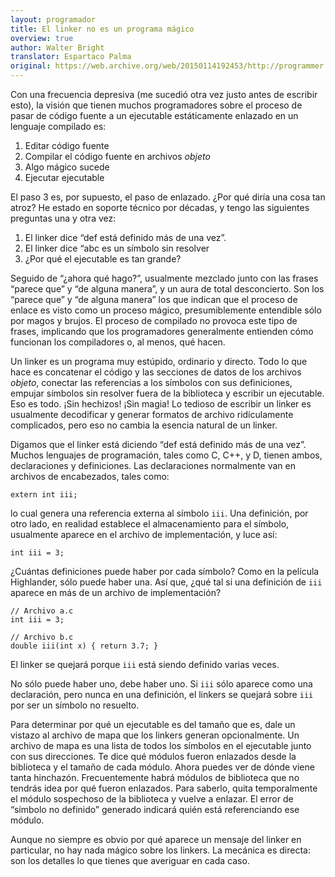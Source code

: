 ```yaml
---
layout: programador
title: El linker no es un programa mágico
overview: true
author: Walter Bright
translator: Espartaco Palma
original: https://web.archive.org/web/20150114192453/http://programmer.97things.oreilly.com/wiki/index.php/The_Linker_Is_not_a_Magical_Program
---
```


Con una frecuencia depresiva (me sucedió otra vez justo antes de
escribir esto), la visión que tienen muchos programadores sobre el
proceso de pasar de código fuente a un ejecutable estáticamente enlazado
en un lenguaje compilado es:

1. Editar código fuente
2. Compilar el código fuente en archivos _objeto_
3. Algo mágico sucede
4. Ejecutar ejecutable

El paso 3 es, por supuesto, el paso de enlazado. ¿Por qué diría una cosa
tan atroz? He estado en soporte técnico por décadas, y tengo las
siguientes preguntas una y otra vez:

1. El linker dice “def está definido más de una vez”.
2. El linker dice “abc es un símbolo sin resolver
3. ¿Por qué el ejecutable es tan grande?

Seguido de “¿ahora qué hago?”, usualmente mezclado junto con las frases
“parece que” y “de alguna manera”, y un aura de total desconcierto. Son
los “parece que” y “de alguna manera” los que indican que el proceso de
enlace es visto como un proceso mágico, presumiblemente entendible sólo
por magos y brujos. El proceso de compilado no provoca este tipo de
frases, implicando que los programadores generalmente entienden cómo
funcionan los compiladores o, al menos, qué hacen.

Un linker es un programa muy estúpido, ordinario y directo. Todo lo que
hace es concatenar el código y las secciones de datos de los archivos
_objeto_, conectar las referencias a los símbolos con sus definiciones,
empujar símbolos sin resolver fuera de la biblioteca y escribir un
ejecutable. Eso es todo. ¡Sin hechizos! ¡Sin magia! Lo tedioso de
escribir un linker es usualmente decodificar y generar formatos de
archivo ridículamente complicados, pero eso no cambia la esencia natural
de un linker.

Digamos que el linker está diciendo “def está definido más de una vez”.
Muchos lenguajes de programación, tales como C, C++, y D, tienen ambos,
declaraciones y definiciones. Las declaraciones normalmente van en
archivos de encabezados, tales como:

    extern int iii;

lo cual genera una referencia externa al símbolo `iii`. Una definición,
por otro lado, en realidad establece el almacenamiento para el símbolo,
usualmente aparece en el archivo de implementación, y luce así:

    int iii = 3;

¿Cuántas definiciones puede haber por cada símbolo? Como en la película
Highlander, sólo puede haber una. Así que, ¿qué tal si una definición de
`iii` aparece en más de un archivo de implementación?

    // Archivo a.c
    int iii = 3;

    // Archivo b.c
    double iii(int x) { return 3.7; }

El linker se quejará porque `iii` está siendo definido varias veces.

No sólo puede haber uno, debe haber uno. Si `iii` sólo aparece como una
declaración, pero nunca en una definición, el linkers se quejará sobre
`iii` por ser un símbolo no resuelto.

Para determinar por qué un ejecutable es del tamaño que es, dale un
vistazo al archivo de mapa que los linkers generan opcionalmente. Un
archivo de mapa es una lista de todos los símbolos en el ejecutable
junto con sus direcciones. Te dice qué módulos fueron enlazados desde la
biblioteca y el tamaño de cada módulo. Ahora puedes ver de dónde viene
tanta hinchazón. Frecuentemente habrá módulos de biblioteca que no
tendrás idea por qué fueron enlazados. Para saberlo, quita temporalmente
el módulo sospechoso de la biblioteca y vuelve a enlazar. El error de
“símbolo no definido” generado indicará quién está referenciando ese
módulo.

Aunque no siempre es obvio por qué aparece un mensaje del linker en
particular, no hay nada mágico sobre los linkers. La mecánica es
directa: son los detalles lo que tienes que averiguar en cada caso.
